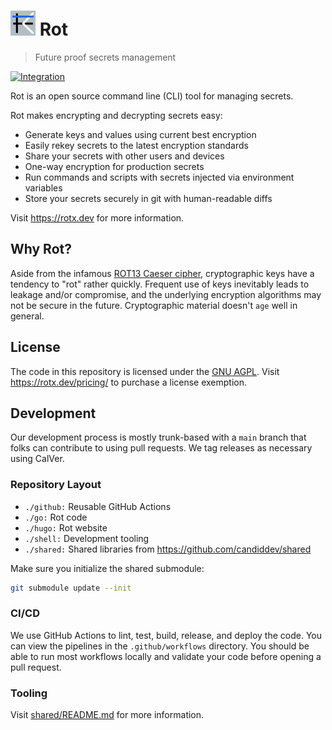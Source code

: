 # <img alt=logo src=rot.png width=40px> Rot


> Future proof secrets management

[![Integration](https://github.com/candiddev/rot/actions/workflows/integration.yaml/badge.svg?branch=main)](https://github.com/candiddev/rot/actions/workflows/integration.yaml)

Rot is an open source command line (CLI) tool for managing secrets.

Rot makes encrypting and decrypting secrets easy:

- Generate keys and values using current best encryption
- Easily rekey secrets to the latest encryption standards
- Share your secrets with other users and devices
- One-way encryption for production secrets
- Run commands and scripts with secrets injected via environment variables
- Store your secrets securely in git with human-readable diffs

Visit https://rotx.dev for more information.

## Why Rot?

Aside from the infamous [ROT13 Caeser cipher](https://en.wikipedia.org/wiki/ROT13), cryptographic keys have a tendency to "rot" rather quickly.  Frequent use of keys inevitably leads to leakage and/or compromise, and the underlying encryption algorithms may not be secure in the future.  Cryptographic material doesn't `age` well in general.

## License

The code in this repository is licensed under the [GNU AGPL](https://www.gnu.org/licenses/agpl-3.0.en.html).  Visit https://rotx.dev/pricing/ to purchase a license exemption.

## Development

Our development process is mostly trunk-based with a `main` branch that folks can contribute to using pull requests.  We tag releases as necessary using CalVer.

### Repository Layout

- `./github:` Reusable GitHub Actions
- `./go:` Rot code
- `./hugo:` Rot website
- `./shell:` Development tooling
- `./shared:` Shared libraries from https://github.com/candiddev/shared

Make sure you initialize the shared submodule:

```bash
git submodule update --init
```

### CI/CD

We use GitHub Actions to lint, test, build, release, and deploy the code.  You can view the pipelines in the `.github/workflows` directory.  You should be able to run most workflows locally and validate your code before opening a pull request.

### Tooling

Visit [shared/README.md](shared/README.md) for more information.
